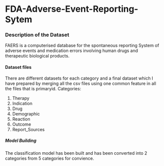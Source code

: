 # FDA-Adverse-Event-Reporting-Sytem

### Description of the Dataset ####
FAERS is a computerised database for the spontaneous reporting System of adverse events and medication errors involving human drugs and therapeutic biological products.

#### Dataset files ######
There are different datasets for each category and a final dataset which I have prepared by merging all the csv files using one common feature in all the files that is primaryid.
Categories:
1. Therapy
2. Indication
3. Drug
4. Demographic
5. Reaction
6. Outcome
7. Report_Sources

##### Model Building ##########
The classification model has been built and has been converted into 2 categories from 5 categories for convience.
